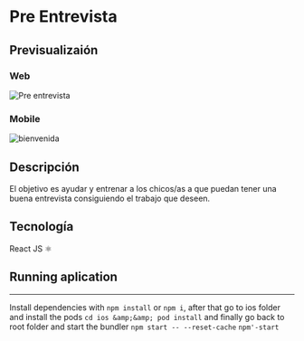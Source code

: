 # Pre Entrevista

## Previsualizaión

### Web
![Pre entrevista](https://user-images.githubusercontent.com/57498210/113947627-6ef64080-97e1-11eb-858c-902161ff4016.png)

### Mobile
![bienvenida](https://user-images.githubusercontent.com/57498210/113947918-170c0980-97e2-11eb-8429-bfd9ef81ad13.png)


## Descripción  
El objetivo es ayudar y entrenar a los chicos/as a que puedan tener una buena entrevista consiguiendo el trabajo que deseen.  

## Tecnología
React JS ⚛️ 

## Running aplication

---

Install dependencies with `npm install` or `npm i`, after that go to ios folder and install the pods `cd ios &amp;&amp; pod install` and finally go back to root folder and start the bundler `npm start -- --reset-cache`
`npm'-start`
